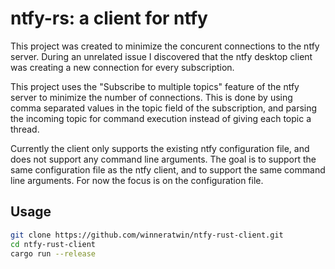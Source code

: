 # ntfy-rs: a client for ntfy

This project was created to minimize the concurent connections to the ntfy server. 
During an unrelated issue I discovered that the ntfy desktop client was creating a new connection for every subscription.

This project uses the "Subscribe to multiple topics" feature of the ntfy server to minimize the number of connections.
This is done by using comma separated values in the topic field of the subscription, and parsing the incoming topic for command execution instead of giving each topic a thread.

Currently the client only supports the existing ntfy configuration file, and does not support any command line arguments.
The goal is to support the same configuration file as the ntfy client, and to support the same command line arguments. For now the focus is on the configuration file.

## Usage

```bash
git clone https://github.com/winneratwin/ntfy-rust-client.git
cd ntfy-rust-client
cargo run --release
```
